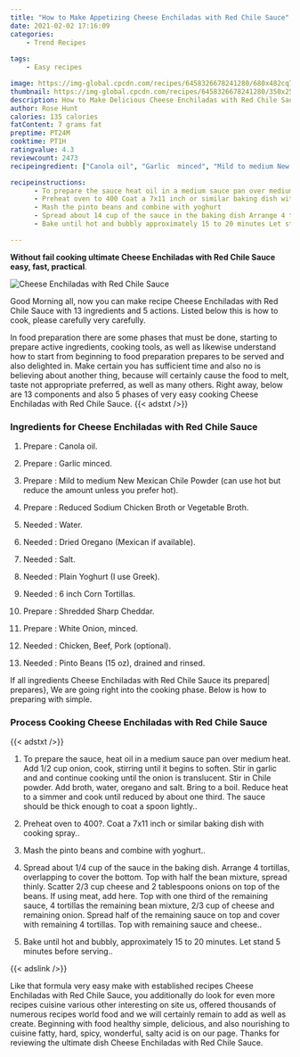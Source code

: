 ```yaml
---
title: "How to Make Appetizing Cheese Enchiladas with Red Chile Sauce"
date: 2021-02-02 17:16:09
categories:
    - Trend Recipes
    
tags:
    - Easy recipes

image: https://img-global.cpcdn.com/recipes/6458326678241280/680x482cq70/cheese-enchiladas-with-red-chile-sauce-recipe-main-photo.jpg
thumbnail: https://img-global.cpcdn.com/recipes/6458326678241280/350x250cq70/cheese-enchiladas-with-red-chile-sauce-recipe-main-photo.jpg
description: How to Make Delicious Cheese Enchiladas with Red Chile Sauce with 13 ingredients and 5 stages of easy cooking.
author: Rose Hunt
calories: 135 calories
fatContent: 7 grams fat
preptime: PT24M
cooktime: PT1H
ratingvalue: 4.3
reviewcount: 2473
recipeingredient: ["Canola oil", "Garlic  minced", "Mild to medium New Mexican Chile Powder can use hot but reduce the amount unless you prefer hot", "Reduced Sodium Chicken Broth or Vegetable Broth", "Water", "Dried Oregano Mexican if available", "Salt", "Plain Yoghurt I use Greek", "6 inch Corn Tortillas", "Shredded Sharp Cheddar", "White Onion minced", "Chicken Beef Pork optional", "Pinto Beans 15 oz drained and rinsed"]

recipeinstructions: 
      - To prepare the sauce heat oil in a medium sauce pan over medium heat Add 12 cup onion cook stirring until it begins to soften Stir in garlic and and continue cooking until the onion is translucent Stir in Chile powder Add broth water oregano and salt Bring to a boil Reduce heat to a simmer and cook until reduced by about one third The sauce should be thick enough to coat a spoon lightly 
      - Preheat oven to 400 Coat a 7x11 inch or similar baking dish with cooking spray 
      - Mash the pinto beans and combine with yoghurt 
      - Spread about 14 cup of the sauce in the baking dish Arrange 4 tortillas overlapping to cover the bottom Top with half the bean mixture spread thinly Scatter 23 cup cheese and 2 tablespoons onions on top of the beans If using meat add here Top with one third of the remaining sauce 4 tortillas the remaining bean mixture 23 cup of cheese and remaining onion Spread half of the remaining sauce on top and cover with remaining 4 tortillas Top with remaining sauce and cheese 
      - Bake until hot and bubbly approximately 15 to 20 minutes Let stand 5 minutes before serving

---
```




**Without fail cooking ultimate Cheese Enchiladas with Red Chile Sauce easy, fast, practical**. 


![Cheese Enchiladas with Red Chile Sauce](https://img-global.cpcdn.com/recipes/6458326678241280/680x482cq70/cheese-enchiladas-with-red-chile-sauce-recipe-main-photo.jpg "Cheese Enchiladas with Red Chile Sauce")




Good Morning all, now you can make recipe Cheese Enchiladas with Red Chile Sauce with 13 ingredients and 5 actions. Listed below this is how to cook, please carefully very carefully.

In food preparation there are some phases that must be done, starting to prepare active ingredients, cooking tools, as well as likewise understand how to start from beginning to food preparation prepares to be served and also delighted in. Make certain you has sufficient time and also no is believing about another thing, because will certainly cause the food to melt, taste not appropriate preferred, as well as many others. Right away, below are 13 components and also 5 phases of very easy cooking Cheese Enchiladas with Red Chile Sauce.
{{< adstxt />}}

### Ingredients for Cheese Enchiladas with Red Chile Sauce


1. Prepare  : Canola oil.

1. Prepare  : Garlic  minced.

1. Prepare  : Mild to medium New Mexican Chile Powder (can use hot but reduce the amount unless you prefer hot).

1. Prepare  : Reduced Sodium Chicken Broth or Vegetable Broth.

1. Needed  : Water.

1. Needed  : Dried Oregano (Mexican if available).

1. Needed  : Salt.

1. Needed  : Plain Yoghurt (I use Greek).

1. Needed  : 6 inch Corn Tortillas.

1. Prepare  : Shredded Sharp Cheddar.

1. Prepare  : White Onion, minced.

1. Needed  : Chicken, Beef, Pork (optional).

1. Needed  : Pinto Beans (15 oz), drained and rinsed.



If all ingredients Cheese Enchiladas with Red Chile Sauce its prepared| prepares}, We are going right into the cooking phase. Below is how to preparing with simple.

### Process Cooking Cheese Enchiladas with Red Chile Sauce

{{< adstxt />}}


1. To prepare the sauce, heat oil in a medium sauce pan over medium heat. Add 1/2 cup onion, cook, stirring until it begins to soften. Stir in garlic and and continue cooking until the onion is translucent. Stir in Chile powder. Add broth, water, oregano and salt. Bring to a boil. Reduce heat to a simmer and cook until reduced by about one third. The sauce should be thick enough to coat a spoon lightly..



1. Preheat oven to 400?. Coat a 7x11 inch or similar baking dish with cooking spray..



1. Mash the pinto beans and combine with yoghurt..



1. Spread about 1/4 cup of the sauce in the baking dish. Arrange 4 tortillas, overlapping to cover the bottom. Top with half the bean mixture, spread thinly. Scatter 2/3 cup cheese and 2 tablespoons onions on top of the beans. If using meat, add here. Top with one third of the remaining sauce, 4 tortillas the remaining bean mixture, 2/3 cup of cheese and remaining onion. Spread half of the remaining sauce on top and cover with remaining 4 tortillas. Top with remaining sauce and cheese..



1. Bake until hot and bubbly, approximately 15 to 20 minutes. Let stand 5 minutes before serving..





{{< adslink />}}

Like that formula very easy make with established recipes Cheese Enchiladas with Red Chile Sauce, you additionally do look for even more recipes cuisine various other interesting on site us, offered thousands of numerous recipes world food and we will certainly remain to add as well as create. Beginning with food healthy simple, delicious, and also nourishing to cuisine fatty, hard, spicy, wonderful, salty acid is on our page. Thanks for reviewing the ultimate dish Cheese Enchiladas with Red Chile Sauce.
